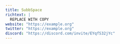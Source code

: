 ```yaml
---
title: SubbSpace
richtext: |
  REPLACE WITH COPY
website: "https://example.org"
twitter: "https://example.org"
discord: "https://discord.com/invite/EYqfS32jYc"
---
```

